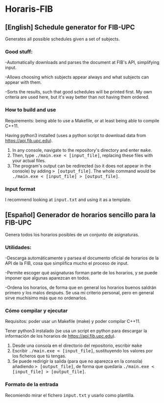 # Horaris-FIB

## [English] Schedule generator for FIB-UPC 
Generates all possible schedules given a set of subjects.
### Good stuff:
-Automatically downloads and parses the document at FIB's API, simplifying input.

-Allows choosing which subjects appear always and what subjects can appear with them. 

-Sorts the results, such that good schedules will be printed first. My own criteria are used here, but it's way better than not having them ordered.

### How to build and use
Requirements: being able to use a Makefile, or at least being able to compile C++11.

Having python3 installed (uses a python script to download data from https://api.fib.upc.edu).

1. In any console, navigate to the repository's directory and enter <tt>make</tt>. 
2. Then, type <tt>./main.exe < [input_file]</tt>, replacing these files with your actual files.
3. The program's output can be redirected (so it does not appear in the console) by adding <tt> > [output_file]</tt>. The whole command would be <tt>./main.exe < [input_file] > [output_file]</tt>.

### Input format

I recommend looking at <tt>input.txt</tt> and using it as a template.

## [Español] Generador de horarios sencillo para la FIB-UPC 
Genera todos los horarios posibles de un conjunto de asignaturas.
### Utilidades: 

-Descarga automáticamente y parsea el documento oficial de horarios de la API de la FIB, cosa que simplifica mucho el proceso de input.

-Permite escoger qué asignaturas forman parte de los horarios, y se puede imponer que algunas aparezcan en todos.

-Ordena los horarios, de forma que en general los horarios buenos saldrán primero y los malos después. Se usa mi criterio personal, pero en general sirve muchísimo más que no ordenarlos.

### Cómo compilar y ejecutar
Requisitos: poder usar un Makefile (make) y poder compilar C++11.

Tener python3 instalado (se usa un script en python para descargar la información de los horarios de https://api.fib.upc.edu).

1. Desde una consola en el directorio del repositorio, escribir <tt>make</tt> 
2. Escribir <tt>./main.exe < [input_file]</tt>, sustituyendo los valores por los ficheros que tú tengas.
3. Se puede redirigir la salida (para que no aparezca en la consola) añadiendo <tt> > [output_file]</tt>, de forma que quedaría <tt>./main.exe < [input_file] > [output_file]</tt>.

### Formato de la entrada

Recomiendo mirar el fichero <tt>input.txt</tt> y usarlo como plantilla.